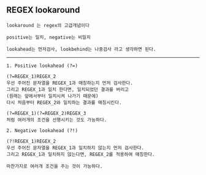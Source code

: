 <h2> REGEX lookaround </h2>

    lookaround 는 regex의 고급개념이다

    positive는 일치, negative는 비일치

    lookahead는 먼저검사, lookbehind는 나중검사 라고 생각하면 된다.

---

    1. Positive lookahead (?=)
    
    (?=REGEX_1)REGEX_2
    우선 주어진 문자열을 REGEX_1과 매칭하는지 먼저 검사한다.
    그리고 REGEX_1과 일치 한다면, 일치되었던 결과를 버리고
    (원래는 앞에서부터 일치시켜 나가기 때문에)
    다시 처음부터 REGEX_2와 일치하는 결과를 매칭시킨다.

    (?=REGEX_1)(?=REGEX_2)REGEX_3
    처럼 여러개의 조건을 선행시키는 것도 가능하다.

    2. Negative lookahead (?!)

    (?!REGEX_1)REGEX_2
    우선 주어진 문자열을 REGEX_1과 일치하지 않는지 먼저 검사한다.
    그리고 REGEX_1과 일치하지 않는다면, REGEX_2를 적용하여 매칭한다.

    마찬가지로 여러개 조건을 주는 것이 가능하다.